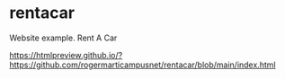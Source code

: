 # rentacar
Website example. Rent A Car

https://htmlpreview.github.io/?https://github.com/rogermarticampusnet/rentacar/blob/main/index.html
